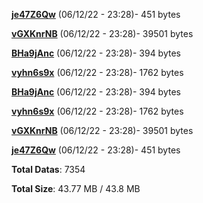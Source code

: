 [**je47Z6Qw**](/data/je47Z6Qw.txt) (06/12/22 - 23:28)- 451 bytes

[**vGXKnrNB**](/data/vGXKnrNB.txt) (06/12/22 - 23:28)- 39501 bytes

[**BHa9jAnc**](/data/BHa9jAnc.txt) (06/12/22 - 23:28)- 394 bytes

[**vyhn6s9x**](/data/vyhn6s9x.txt) (06/12/22 - 23:28)- 1762 bytes

[**BHa9jAnc**](/data/BHa9jAnc.txt) (06/12/22 - 23:28)- 394 bytes

[**vyhn6s9x**](/data/vyhn6s9x.txt) (06/12/22 - 23:28)- 1762 bytes

[**vGXKnrNB**](/data/vGXKnrNB.txt) (06/12/22 - 23:28)- 39501 bytes

[**je47Z6Qw**](/data/je47Z6Qw.txt) (06/12/22 - 23:28)- 451 bytes

**Total Datas**: 7354

**Total Size**: 43.77 MB / 43.8 MB